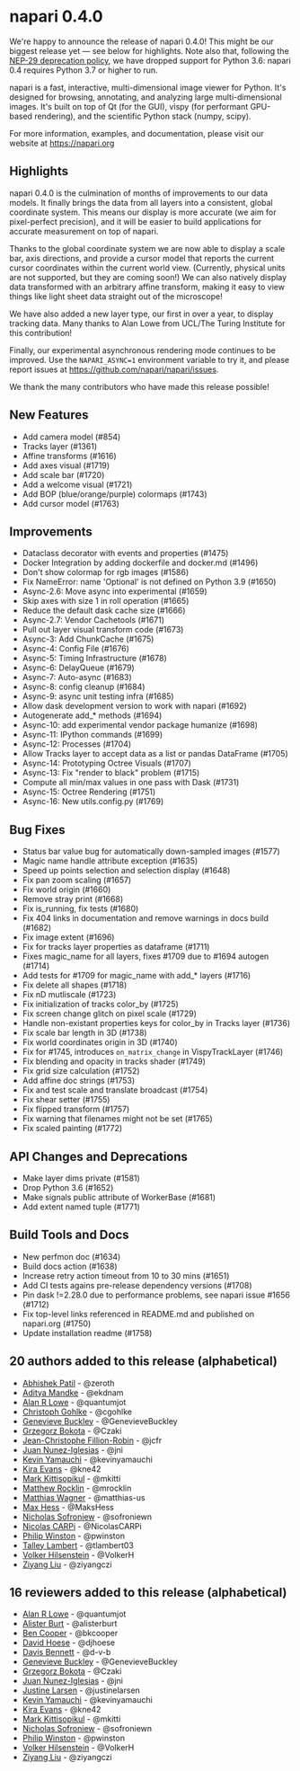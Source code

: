 # napari 0.4.0

We're happy to announce the release of napari 0.4.0! This might be our biggest
release yet — see below for highlights. Note also that, following the [NEP-29
deprecation policy](https://numpy.org/neps/nep-0029-deprecation_policy.html),
we have dropped support for Python 3.6: napari 0.4 requires Python 3.7 or
higher to run.

napari is a fast, interactive, multi-dimensional image viewer for Python.
It's designed for browsing, annotating, and analyzing large multi-dimensional
images. It's built on top of Qt (for the GUI), vispy (for performant GPU-based
rendering), and the scientific Python stack (numpy, scipy).

For more information, examples, and documentation, please visit our website at
https://napari.org

## Highlights
napari 0.4.0 is the culmination of months of improvements to our data models.
It finally brings the data from all layers into a consistent, global coordinate
system. This means our display is more accurate (we aim for pixel-perfect
precision), and it will be easier to build applications for accurate
measurement on top of napari.

Thanks to the global coordinate system we are now able to display a scale bar,
axis directions, and provide a cursor model that reports the current cursor
coordinates within the current world view. (Currently, physical units are not
supported, but they are coming soon!) We can also natively display data
transformed with an arbitrary affine transform, making it easy to view things
like light sheet data straight out of the microscope!

We have also added a new layer type, our first in over a year, to display
tracking data. Many thanks to Alan Lowe from UCL/The Turing Institute for this
contribution!

Finally, our experimental asynchronous rendering mode continues to be improved.
Use the `NAPARI_ASYNC=1` environment variable to try it, and please report
issues at https://github.com/napari/napari/issues.

We thank the many contributors who have made this release possible!

## New Features
- Add camera model (#854)
- Tracks layer (#1361)
- Affine transforms (#1616)
- Add axes visual (#1719)
- Add scale bar (#1720)
- Add a welcome visual (#1721)
- Add BOP (blue/orange/purple) colormaps (#1743)
- Add cursor model (#1763)


## Improvements
- Dataclass decorator with events and properties (#1475)
- Docker Integration by adding dockerfile and docker.md (#1496)
- Don't show colormap for rgb images (#1586)
- Fix NameError: name 'Optional' is not defined on Python 3.9 (#1650)
- Async-2.6: Move async into experimental  (#1659)
- Skip axes with size 1 in roll operation (#1665)
- Reduce the default dask cache size (#1666)
- Async-2.7: Vendor Cachetools (#1671)
- Pull out layer visual transform code (#1673)
- Async-3: Add ChunkCache (#1675)
- Async-4: Config File (#1676)
- Async-5: Timing Infrastructure (#1678)
- Async-6: DelayQueue (#1679)
- Async-7: Auto-async (#1683)
- Async-8: config cleanup (#1684)
- Async-9: async unit testing infra (#1685)
- Allow dask development version to work with napari (#1692)
- Autogenerate add_* methods (#1694)
- Async-10: add experimental vendor package humanize (#1698)
- Async-11: IPython commands (#1699)
- Async-12: Processes (#1704)
- Allow Tracks layer to accept data as a list or pandas DataFrame (#1705)
- Async-14: Prototyping Octree Visuals (#1707)
- Async-13: Fix "render to black" problem (#1715)
- Compute all min/max values in one pass with Dask (#1731)
- Async-15: Octree Rendering (#1751)
- Async-16: New utils.config.py (#1769)


## Bug Fixes
- Status bar value bug for automatically down-sampled images (#1577)
- Magic name handle attribute exception (#1635)
- Speed up points selection and selection display (#1648)
- Fix pan zoom scaling (#1657)
- Fix world origin (#1660)
- Remove stray print (#1668)
- Fix is_running, fix tests (#1680)
- Fix 404 links in documentation and remove warnings in docs build (#1682)
- Fix image extent (#1696)
- Fix for tracks layer properties as dataframe (#1711)
- Fixes magic_name for all layers, fixes #1709 due to #1694 autogen (#1714)
- Add tests for #1709 for magic_name with add_* layers (#1716)
- Fix delete all shapes (#1718)
- Fix nD mutliscale (#1723)
- Fix initialization of tracks color_by (#1725)
- Fix screen change glitch on pixel scale (#1729)
- Handle non-existant properties keys for color_by in Tracks layer (#1736)
- Fix scale bar length in 3D (#1738)
- Fix world coordinates origin in 3D (#1740)
- Fix for #1745, introduces `on_matrix_change` in VispyTrackLayer (#1746)
- Fix blending and opacity in tracks shader (#1749)
- Fix grid size calculation (#1752)
- Add affine doc strings (#1753)
- Fix and test scale and translate broadcast (#1754)
- Fix shear setter (#1755)
- Fix flipped transform (#1757)
- Fix warning that filenames might not be set (#1765)
- Fix scaled painting (#1772)


## API Changes and Deprecations
- Make layer dims private (#1581)
- Drop Python 3.6 (#1652)
- Make signals public attribute of WorkerBase (#1681)
- Add extent named tuple (#1771)


## Build Tools and Docs
- New perfmon doc (#1634)
- Build docs action (#1638)
- Increase retry action timeout from 10 to 30 mins (#1651)
- Add CI tests agains pre-release dependency versions (#1708)
- Pin dask !=2.28.0 due to performance problems, see napari issue #1656 (#1712)
- Fix top-level links referenced in README.md and published on napari.org (#1750)
- Update installation readme (#1758)


## 20 authors added to this release (alphabetical)

- [Abhishek Patil](https://github.com/napari/napari/commits?author=zeroth) - @zeroth
- [Aditya Mandke](https://github.com/napari/napari/commits?author=ekdnam) - @ekdnam
- [Alan R Lowe](https://github.com/napari/napari/commits?author=quantumjot) - @quantumjot
- [Christoph Gohlke](https://github.com/napari/napari/commits?author=cgohlke) - @cgohlke
- [Genevieve Buckley](https://github.com/napari/napari/commits?author=GenevieveBuckley) - @GenevieveBuckley
- [Grzegorz Bokota](https://github.com/napari/napari/commits?author=Czaki) - @Czaki
- [Jean-Christophe Fillion-Robin](https://github.com/napari/napari/commits?author=jcfr) - @jcfr
- [Juan Nunez-Iglesias](https://github.com/napari/napari/commits?author=jni) - @jni
- [Kevin Yamauchi](https://github.com/napari/napari/commits?author=kevinyamauchi) - @kevinyamauchi
- [Kira Evans](https://github.com/napari/napari/commits?author=kne42) - @kne42
- [Mark Kittisopikul](https://github.com/napari/napari/commits?author=mkitti) - @mkitti
- [Matthew Rocklin](https://github.com/napari/napari/commits?author=mrocklin) - @mrocklin
- [Matthias Wagner](https://github.com/napari/napari/commits?author=matthias-us) - @matthias-us
- [Max Hess](https://github.com/napari/napari/commits?author=MaksHess) - @MaksHess
- [Nicholas Sofroniew](https://github.com/napari/napari/commits?author=sofroniewn) - @sofroniewn
- [Nicolas CARPi](https://github.com/napari/napari/commits?author=NicolasCARPi) - @NicolasCARPi
- [Philip Winston](https://github.com/napari/napari/commits?author=pwinston) - @pwinston
- [Talley Lambert](https://github.com/napari/napari/commits?author=tlambert03) - @tlambert03
- [Volker Hilsenstein](https://github.com/napari/napari/commits?author=VolkerH) - @VolkerH
- [Ziyang Liu](https://github.com/napari/napari/commits?author=ziyangczi) - @ziyangczi


## 16 reviewers added to this release (alphabetical)

- [Alan R Lowe](https://github.com/napari/napari/commits?author=quantumjot) - @quantumjot
- [Alister Burt](https://github.com/napari/napari/commits?author=alisterburt) - @alisterburt
- [Ben Cooper](https://github.com/napari/napari/commits?author=bkcooper) - @bkcooper
- [David Hoese](https://github.com/napari/napari/commits?author=djhoese) - @djhoese
- [Davis Bennett](https://github.com/napari/napari/commits?author=d-v-b) - @d-v-b
- [Genevieve Buckley](https://github.com/napari/napari/commits?author=GenevieveBuckley) - @GenevieveBuckley
- [Grzegorz Bokota](https://github.com/napari/napari/commits?author=Czaki) - @Czaki
- [Juan Nunez-Iglesias](https://github.com/napari/napari/commits?author=jni) - @jni
- [Justine Larsen](https://github.com/napari/napari/commits?author=justinelarsen) - @justinelarsen
- [Kevin Yamauchi](https://github.com/napari/napari/commits?author=kevinyamauchi) - @kevinyamauchi
- [Kira Evans](https://github.com/napari/napari/commits?author=kne42) - @kne42
- [Mark Kittisopikul](https://github.com/napari/napari/commits?author=mkitti) - @mkitti
- [Nicholas Sofroniew](https://github.com/napari/napari/commits?author=sofroniewn) - @sofroniewn
- [Philip Winston](https://github.com/napari/napari/commits?author=pwinston) - @pwinston
- [Volker Hilsenstein](https://github.com/napari/napari/commits?author=VolkerH) - @VolkerH
- [Ziyang Liu](https://github.com/napari/napari/commits?author=ziyangczi) - @ziyangczi


